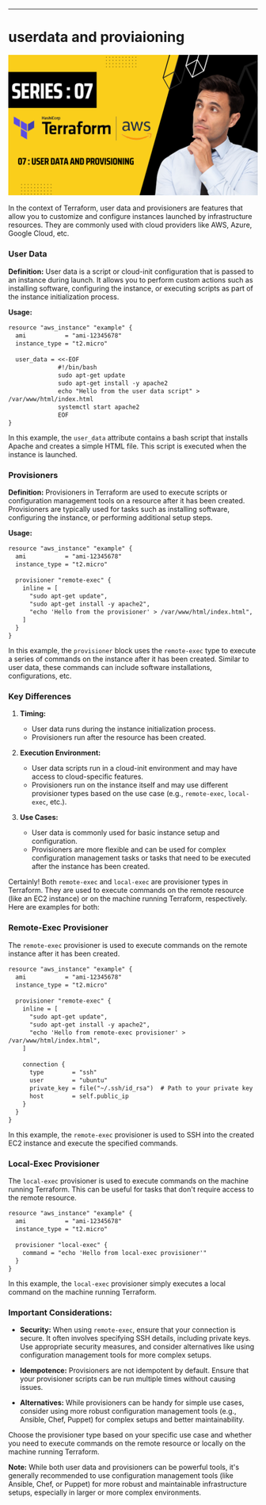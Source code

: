 ----

# userdata and proviaioning

<img src="https://github.com/yuva19102003/DEVOPS-TOOL/blob/master/Terrraform/screenshots/userdata%20and%20provisioning.png">

In the context of Terraform, user data and provisioners are features that allow you to customize and configure instances launched by infrastructure resources. They are commonly used with cloud providers like AWS, Azure, Google Cloud, etc.

### User Data

**Definition:**
User data is a script or cloud-init configuration that is passed to an instance during launch. It allows you to perform custom actions such as installing software, configuring the instance, or executing scripts as part of the instance initialization process.

**Usage:**
```hcl
resource "aws_instance" "example" {
  ami           = "ami-12345678"
  instance_type = "t2.micro"

  user_data = <<-EOF
              #!/bin/bash
              sudo apt-get update
              sudo apt-get install -y apache2
              echo "Hello from the user data script" > /var/www/html/index.html
              systemctl start apache2
              EOF
}
```

In this example, the `user_data` attribute contains a bash script that installs Apache and creates a simple HTML file. This script is executed when the instance is launched.

### Provisioners

**Definition:**
Provisioners in Terraform are used to execute scripts or configuration management tools on a resource after it has been created. Provisioners are typically used for tasks such as installing software, configuring the instance, or performing additional setup steps.

**Usage:**
```hcl
resource "aws_instance" "example" {
  ami           = "ami-12345678"
  instance_type = "t2.micro"

  provisioner "remote-exec" {
    inline = [
      "sudo apt-get update",
      "sudo apt-get install -y apache2",
      "echo 'Hello from the provisioner' > /var/www/html/index.html",
    ]
  }
}
```

In this example, the `provisioner` block uses the `remote-exec` type to execute a series of commands on the instance after it has been created. Similar to user data, these commands can include software installations, configurations, etc.

### Key Differences

1. **Timing:**
   - User data runs during the instance initialization process.
   - Provisioners run after the resource has been created.

2. **Execution Environment:**
   - User data scripts run in a cloud-init environment and may have access to cloud-specific features.
   - Provisioners run on the instance itself and may use different provisioner types based on the use case (e.g., `remote-exec`, `local-exec`, etc.).

3. **Use Cases:**
   - User data is commonly used for basic instance setup and configuration.
   - Provisioners are more flexible and can be used for complex configuration management tasks or tasks that need to be executed after the instance has been created.

Certainly! Both `remote-exec` and `local-exec` are provisioner types in Terraform. They are used to execute commands on the remote resource (like an EC2 instance) or on the machine running Terraform, respectively. Here are examples for both:

### Remote-Exec Provisioner

The `remote-exec` provisioner is used to execute commands on the remote instance after it has been created.

```hcl
resource "aws_instance" "example" {
  ami           = "ami-12345678"
  instance_type = "t2.micro"

  provisioner "remote-exec" {
    inline = [
      "sudo apt-get update",
      "sudo apt-get install -y apache2",
      "echo 'Hello from remote-exec provisioner' > /var/www/html/index.html",
    ]

    connection {
      type        = "ssh"
      user        = "ubuntu"
      private_key = file("~/.ssh/id_rsa")  # Path to your private key
      host        = self.public_ip
    }
  }
}
```

In this example, the `remote-exec` provisioner is used to SSH into the created EC2 instance and execute the specified commands.

### Local-Exec Provisioner

The `local-exec` provisioner is used to execute commands on the machine running Terraform. This can be useful for tasks that don't require access to the remote resource.

```hcl
resource "aws_instance" "example" {
  ami           = "ami-12345678"
  instance_type = "t2.micro"

  provisioner "local-exec" {
    command = "echo 'Hello from local-exec provisioner'"
  }
}
```

In this example, the `local-exec` provisioner simply executes a local command on the machine running Terraform.

### Important Considerations:

- **Security:** When using `remote-exec`, ensure that your connection is secure. It often involves specifying SSH details, including private keys. Use appropriate security measures, and consider alternatives like using configuration management tools for more complex setups.

- **Idempotence:** Provisioners are not idempotent by default. Ensure that your provisioner scripts can be run multiple times without causing issues.

- **Alternatives:** While provisioners can be handy for simple use cases, consider using more robust configuration management tools (e.g., Ansible, Chef, Puppet) for complex setups and better maintainability.

Choose the provisioner type based on your specific use case and whether you need to execute commands on the remote resource or locally on the machine running Terraform.

**Note:** While both user data and provisioners can be powerful tools, it's generally recommended to use configuration management tools (like Ansible, Chef, or Puppet) for more robust and maintainable infrastructure setups, especially in larger or more complex environments.
